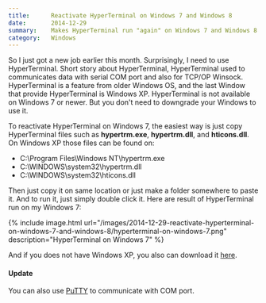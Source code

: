 ```yaml
---
title:      Reactivate HyperTerminal on Windows 7 and Windows 8
date:       2014-12-29
summary:    Makes HyperTerminal run "again" on Windows 7 and Windows 8. HyperTerminal download link available.
category:   Windows
---
```


So I just got a new job earlier this month. Surprisingly, I need to use HyperTerminal. Short story about HyperTerminal, HyperTerminal used to communicates data with serial COM port and also for TCP/OP Winsock. HyperTerminal is a feature from older Windows OS, and the last Window that provide HyperTerminal is Windows XP. HyperTerminal is not available on Windows 7 or newer. But you don't need to downgrade your Windows to use it.

To reactivate HyperTerminal on Windows 7, the easiest way is just copy HyperTerminal files such as __hypertrm.exe__, __hypertrm.dll__, and __hticons.dll__. On Windows XP those files can be found on:

- C:\Program Files\Windows NT\hypertrm.exe
- C:\WINDOWS\system32\hypertrm.dll
- C:\WINDOWS\system32\hticons.dll

Then just copy it on same location or just make a folder somewhere to paste it. And to run it, just simply double click it. Here are result of HyperTerminal run on my Windows 7:

{% include image.html url="/images/2014-12-29-reactivate-hyperterminal-on-windows-7-and-windows-8/hyperterminal-on-windows-7.png" description="HyperTerminal on Windows 7" %}

And if you does not have Windows XP, you also can download it [here](http://1drv.ms/1xtJ0ps).

#### Update

You can also use [PuTTY](http://www.chiark.greenend.org.uk/~sgtatham/putty/download.html) to communicate with COM port.
